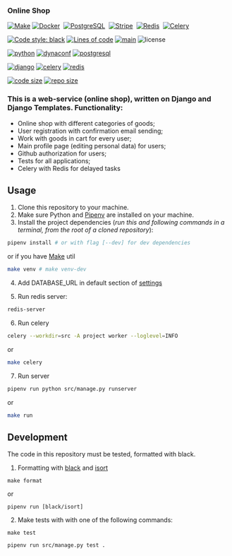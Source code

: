 ### Online Shop

[![Make](https://img.shields.io/badge/Make-%23008FBA.svg?style=for-the-badge&logo=gnu&logoColor=white)](https://www.gnu.org/software/make/)
[![Docker](https://img.shields.io/badge/docker-%230db7ed.svg?style=for-the-badge&logo=docker&logoColor=white)](https://www.docker.com/)&nbsp;
[![PostgreSQL](https://img.shields.io/badge/-PostgreSQL-blue?logo=postgresql&style=for-the-badge&logoColor=white)](https://postgresql.org)&nbsp;
[![Stripe](https://img.shields.io/badge/Stripe-626CD9?style=for-the-badge&logo=Stripe&logoColor=white)](https://stripe.com/)&nbsp;
[![Redis](https://img.shields.io/badge/redis-%23DD0031.svg?&style=for-the-badge&logo=redis&logoColor=white)](https://redis.io/)&nbsp;
[![Celery](https://img.shields.io/badge/celery-%2337814A.svg?&style=for-the-badge&logo=celery&logoColor=white)](https://docs.celeryq.dev/en/stable/)&nbsp;

[![Code style: black](https://img.shields.io/badge/code%20style-black-000000.svg)](https://github.com/psf/black)
[![Lines of code](https://img.shields.io/tokei/lines/github/swankyalex/Online-shop-django)](https://github.com/swankyalex/Online-shop-django/tree/master)
[![main](https://github.com/swankyalex/Online-shop-django/actions/workflows/python-app.yml/badge.svg?branch=master)](https://github.com/swankyalex/Online-shop-django/actions)
![license](https://img.shields.io/badge/license-Apache%202-blue)

[![python](https://img.shields.io/github/pipenv/locked/python-version/swankyalex/Online-shop-django)](https://www.python.org/)
[![dynaconf](https://img.shields.io/github/pipenv/locked/dependency-version/swankyalex/Online-shop-django/dynaconf)](https://www.dynaconf.com/)
[![postgresql](https://img.shields.io/badge/PostgreSQL-15.1-blue)](https://postgresql.org)

[![django](https://img.shields.io/github/pipenv/locked/dependency-version/swankyalex/Online-shop-django/django)](https://www.djangoproject.com/)
[![celery](https://img.shields.io/github/pipenv/locked/dependency-version/swankyalex/Online-shop-django/celery)](https://docs.celeryq.dev/en/stable/)
[![redis](https://img.shields.io/github/pipenv/locked/dependency-version/swankyalex/Online-shop-django/django-redis)](https://redis.io/)

[![code size](https://img.shields.io/github/languages/code-size/swankyalex/Online-shop-django)](./)
[![repo size](https://img.shields.io/github/repo-size/swankyalex/Online-shop-django)](./)


### This is a web-service (online shop), written on Django and Django Templates. Functionality:
- Online shop with different categories of goods;
- User registration with confirmation email sending;
- Work with goods in cart for every user;
- Main profile page (editing personal data) for users;
- Github authorization for users;
- Tests for all applications;
- Celery with Redis for delayed tasks

## Usage
1. Clone this repository to your machine.
2. Make sure Python and [Pipenv](https://pipenv.pypa.io/en/latest/) are installed on your machine.
3. Install the project dependencies (*run this and following commands in a terminal, from the root of a cloned repository*):
```sh
pipenv install # or with flag [--dev] for dev dependencies
```
or if you have [Make](https://www.gnu.org/software/make/) util
```sh
make venv # make venv-dev
```
4. Add DATABASE_URL in default section of [settings](https://github.com/swankyalex/Online-shop-django/blob/master/config/settings.yaml)


5. Run redis server:
```sh
redis-server
```
6. Run celery
```sh
celery --workdir=src -A project worker --loglevel=INFO
```
or
```sh
make celery
```
7. Run server
```sh
pipenv run python src/manage.py runserver
```
or
```sh
make run
```

## Development

The code in this repository must be tested, formatted with black.

1. Formatting with [black](https://black.readthedocs.io/en/stable/) and [isort](https://pycqa.github.io/isort/) 
```
make format
```
or
```
pipenv run [black/isort]
```
2. Make tests with with one of the following commands:
```
make test
```
```
pipenv run src/manage.py test .
```


